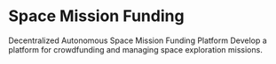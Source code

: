 # Space Mission Funding
 Decentralized Autonomous Space Mission Funding Platform Develop a platform for crowdfunding and managing space exploration missions.
